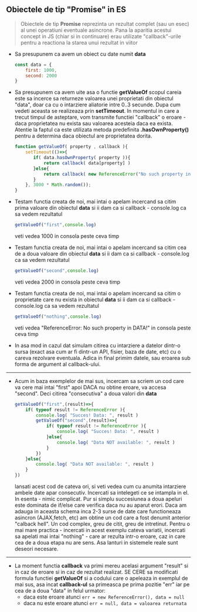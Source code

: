 ## Obiectele de tip "Promise" in ES

> Obiectele de tip **Promise** reprezinta un rezultat complet (sau un esec) al unei operatiuni eventuale asincrone.
> Pana la aparitia acestui concept in JS (chiar si in continuare) erau utilizate "callback"-urile pentru a reactiona la starea unui rezultat in viitor

* Sa presupunem ca avem un obiect cu date numit **data**
  ```javascript
  const data = {
      first: 1000,
      second: 2000
  }
  ```
* Sa presupunem ca avem uite asa o functie **getValueOf** scopul careia este sa incerce sa returneze valoarea unei proprietati din obiectul "data", doar ca cu o intarziere aliatorie intre 0..3 secunde. Dupa cum vedeti aceasta se realizeaza prin **setTimeout**. In momentul in care a trecut timpul de asteptare, vom transmite functiei "callback" o eroare - daca proprietatea nu exista sau valoarea acesteia daca ea exista. Atentie la faptul ca este utilizata metoda predefinita **.hasOwnProperty()** pentru a determina daca obiectul are proprietatea dorita.

    ```javascript
    function getValueOf( property , callback ){
        setTimeout(()=>{
           if( data.hasOwnProperty( property )){
               return callback( data[property] )
           }else{
               return callback( new ReferenceError("No such property in DATA!") )
           }
        }, 3000 * Math.random());
    }
    ```
* Testam functia creata de noi, mai intai o apelam incercand sa citim prima valoare din obiectul **data** si ii dam ca si callback - console.log ca sa vedem rezultatul
  ```javascript
  getValueOf("first",console.log)
  ```
  veti vedea 1000 in consola peste ceva timp

* Testam functia creata de noi, mai intai o apelam incercand sa citim cea de a doua valoare din obiectul **data** si ii dam ca si callback - console.log ca sa vedem rezultatul
  ```javascript
  getValueOf("second",console.log)
  ```
  veti vedea 2000 in consola peste ceva timp

* Testam functia creata de noi, mai intai o apelam incercand sa citim o proprietate care nu exista in obiectul **data** si ii dam ca si callback - console.log ca sa vedem rezultatul
  ```javascript
  getValueOf("nothing",console.log)
  ```
  veti vedea "ReferenceError: No such property in DATA!" in consola peste ceva timp

* In asa mod in cazul dat simulam citirea cu intarziere a datelor dintr-o sursa (exact asa cum ar fi dintr-un API, fisier, baza de date, etc) cu o careva rezolvare eventuala. Adica in final primim datele, sau eroarea sub forma de argument al callback-ului.

---

* Acum in baza exemplelor de mai sus, incercam sa scriem un cod care va cere mai intai "first" apoi DACA nu obtine eroare, va accesa "second". Deci citirea "consecutiva" a doua valori din **data**
    ```javascript
    getValueOf("first",(result)=>{
        if( typeof result != ReferenceError ){
            console.log( "Succes! Data: ", result )
            getValueOf("second",(result)=>{
                if( typeof result != ReferenceError ){
                    console.log( "Succes! Data: ", result )
                }else{
                    console.log( "Data NOT available: ", result )
                }
            })
        }else{
            console.log( "Data NOT available: ", result )
        }
    })
    ```
    lansati acest cod de cateva ori, si veti vedea cum cu anumita intarziere ambele date apar consecutiv. Incercati sa intelegeti ce se intampla in el. In esenta - nimic complicat. Pur si simplu succesiunea a doua apeluri este dominata de if/else care verifica daca nu au aparut erori. Daca am adauga in aceasta schema inca 2-3 surse de date care functioneaza asincron (AJAX,fetch, etc) am obtine un cod care a fost denumit anterior "calback hell". Un cod complex, greu de citit, greu de intretinut. 
    Pentru o mai mare practica - incercati in acest exemplu cateva variatii, incercati sa apelati mai intai "nothing" - care ar rezulta intr-o eroare, caz in care cea de a doua etapa nu are sens. Asa lanturi in sistemele reale sunt deseori necesare. 
    
---

* La moment functia **callback** va primi mereu acelasi argument "result" si in caz de eroare si in caz de rezultat realizat.  SE CERE sa modificati formula functiei **getValueOf** si a codului care o apeleaza in exemplul de mai sus, asa incat **callback-ul** sa primeasca pe prima pozitie "err" iar pe cea de a doua "data" in felul urmator:
  * daca este eroare atunci ```err = new ReferenceError(), data = null```
  * daca nu este eroare atunci ```err = null, data = valoarea returnata```

